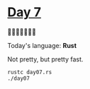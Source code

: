 # [Day 7](https://adventofcode.com/2023/day/7) 
:gift::gift::gift::gift::gift::gift::gift:

Today's language: **Rust**

Not pretty, but pretty fast.

```shell
rustc day07.rs
./day07
```
<!-- -->
